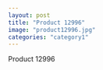 ```yaml
---
layout: post
title: "Product 12996"
image: "product12996.jpg"
categories: "category1"
---
```

Product 12996
